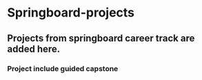 # Springboard-projects

## Projects from springboard career track are added here.

### Project include guided capstone
